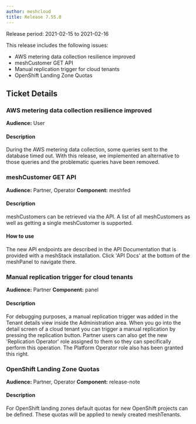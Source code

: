 ```yaml
---
author: meshcloud
title: Release 7.55.0
---
```


Release period: 2021-02-15 to 2021-02-16

This release includes the following issues:
* AWS metering data collection resilience improved
* meshCustomer GET API
* Manual replication trigger for cloud tenants
* OpenShift Landing Zone Quotas
<!--truncate-->

## Ticket Details
### AWS metering data collection resilience improved
**Audience:** User


#### Description
During the AWS metering data collection, some queries sent to the database timed out. With this release, we
implemented an alternative to those queries and the problematic queries have been removed.

### meshCustomer GET API
**Audience:** Partner, Operator
**Component:** meshfed


#### Description
meshCustomers can be retrieved via the API. A list of all meshCustomers as well as getting a single
meshCustomer is supported.

#### How to use
The new API endpoints are described in the API Documentation that is provided with a meshStack installation.
Click 'API Docs' at the bottom of the meshPanel to navigate there.

### Manual replication trigger for cloud tenants
**Audience:** Partner
**Component:** panel


#### Description
For debugging purposes, a manual replication trigger was added in the Tenant details view inside the Administration area.
When you go into the detail screen of a cloud tenant you can trigger a manual replication by pressing the replication button.
Partner users can also get the new 'Replication Operator' role assigned to them so they can specifically perform this operation.
The Platform Operator role also has been granted this right.

### OpenShift Landing Zone Quotas
**Audience:** Partner, Operator
**Component:** release-note


#### Description
For OpenShift landing zones default quotas for new OpenShift projects can be defined. These quotas will be applied to newly created meshTenants.

